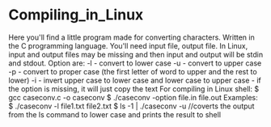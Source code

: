 # Compiling_in_Linux

Here you'll find a little program made for converting characters.
Written in the C programming language.
You'll need input file, output file. In Linux, input and output files may be missing and then input and output will be stdin and stdout.
Option are:
    -l  - convert to lower case
    -u  - convert to upper case
    -p  - convert to proper case (the first letter of word to upper and the rest to lower)
    -i  - invert upper case to lower case and lower case to upper case
        - if the option is missing, it will just copy the text
For compiling in Linux shell:
$ gcc caseconv.c -o caseconv
$ ./caseconv -option file.in file.out
Examples:
$ ./caseconv -l file1.txt file2.txt
$ ls -1 | ./caseconv -u  //coverts the output from the ls command to lower case and prints the result to shell
